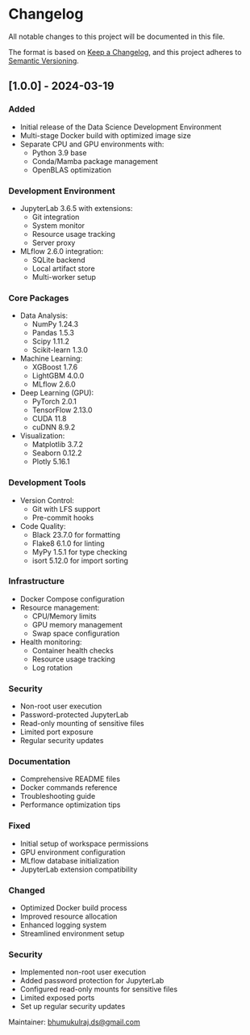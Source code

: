 # Changelog

All notable changes to this project will be documented in this file.

The format is based on [Keep a Changelog](https://keepachangelog.com/en/1.0.0/),
and this project adheres to [Semantic Versioning](https://semver.org/spec/v2.0.0.html).

## [1.0.0] - 2024-03-19

### Added
- Initial release of the Data Science Development Environment
- Multi-stage Docker build with optimized image size
- Separate CPU and GPU environments with:
  - Python 3.9 base
  - Conda/Mamba package management
  - OpenBLAS optimization

### Development Environment
- JupyterLab 3.6.5 with extensions:
  - Git integration
  - System monitor
  - Resource usage tracking
  - Server proxy
- MLflow 2.6.0 integration:
  - SQLite backend
  - Local artifact store
  - Multi-worker setup

### Core Packages
- Data Analysis:
  - NumPy 1.24.3
  - Pandas 1.5.3
  - Scipy 1.11.2
  - Scikit-learn 1.3.0
- Machine Learning:
  - XGBoost 1.7.6
  - LightGBM 4.0.0
  - MLflow 2.6.0
- Deep Learning (GPU):
  - PyTorch 2.0.1
  - TensorFlow 2.13.0
  - CUDA 11.8
  - cuDNN 8.9.2
- Visualization:
  - Matplotlib 3.7.2
  - Seaborn 0.12.2
  - Plotly 5.16.1

### Development Tools
- Version Control:
  - Git with LFS support
  - Pre-commit hooks
- Code Quality:
  - Black 23.7.0 for formatting
  - Flake8 6.1.0 for linting
  - MyPy 1.5.1 for type checking
  - isort 5.12.0 for import sorting

### Infrastructure
- Docker Compose configuration
- Resource management:
  - CPU/Memory limits
  - GPU memory management
  - Swap space configuration
- Health monitoring:
  - Container health checks
  - Resource usage tracking
  - Log rotation

### Security
- Non-root user execution
- Password-protected JupyterLab
- Read-only mounting of sensitive files
- Limited port exposure
- Regular security updates

### Documentation
- Comprehensive README files
- Docker commands reference
- Troubleshooting guide
- Performance optimization tips

### Fixed
- Initial setup of workspace permissions
- GPU environment configuration
- MLflow database initialization
- JupyterLab extension compatibility

### Changed
- Optimized Docker build process
- Improved resource allocation
- Enhanced logging system
- Streamlined environment setup

### Security
- Implemented non-root user execution
- Added password protection for JupyterLab
- Configured read-only mounts for sensitive files
- Limited exposed ports
- Set up regular security updates

Maintainer: bhumukulraj.ds@gmail.com 